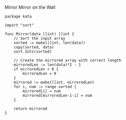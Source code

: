Mirror Mirror on the Wall

    package kata
    
    import "sort"
    
    func Mirror(data []int) []int {
        // Sort the input array
        sorted := make([]int, len(data))
        copy(sorted, data)
        sort.Ints(sorted)
    
        // Create the mirrored array with correct length
        mirroredLen := len(data)*2 - 1
        if mirroredLen < 0 {
            mirroredLen = 0
        }
        mirrored := make([]int, mirroredLen)
        for i, num := range sorted {
            mirrored[i] = num
            mirrored[mirroredLen-1-i] = num
        }
    
        return mirrored
    }
